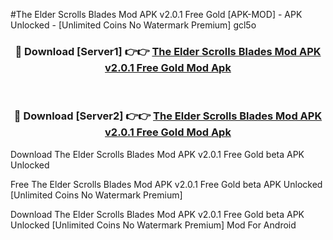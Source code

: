 #The Elder Scrolls Blades Mod APK v2.0.1 Free Gold [APK-MOD] - APK Unlocked - [Unlimited Coins No Watermark Premium] gcl5o



<div align="center">

<h3>🔴 Download [Server1] 👉👉 <a href="https://momento.my/?title=The_Elder_Scrolls_Blades_Mod_APK_v2.0.1_Free_Gold">The Elder Scrolls Blades Mod APK v2.0.1 Free Gold Mod Apk</a></h3><br>

<h3>🔴 Download [Server2] 👉👉 <a href="https://momento.my/?title=The_Elder_Scrolls_Blades_Mod_APK_v2.0.1_Free_Gold">The Elder Scrolls Blades Mod APK v2.0.1 Free Gold Mod Apk</a></h3>
</div>



Download The Elder Scrolls Blades Mod APK v2.0.1 Free Gold beta APK Unlocked

Free The Elder Scrolls Blades Mod APK v2.0.1 Free Gold beta APK Unlocked [Unlimited Coins No Watermark Premium]

Download The Elder Scrolls Blades Mod APK v2.0.1 Free Gold beta APK Unlocked [Unlimited Coins No Watermark Premium] Mod For Android
